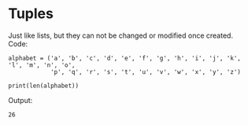 # Tuples

Just like lists, but they can not be changed or modified once created.  
Code: 
```
alphabet = ('a', 'b', 'c', 'd', 'e', 'f', 'g', 'h', 'i', 'j', 'k', 'l', 'm', 'n', 'o',
            'p', 'q', 'r', 's', 't', 'u', 'v', 'w', 'x', 'y', 'z')

print(len(alphabet))
```
Output: 
```
26
```
